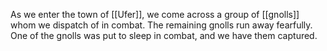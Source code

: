 
As we enter the town of [[Ufer]], we come across a group of [[gnolls]] whom we dispatch of in combat. The remaining gnolls run away fearfully. One of the gnolls was put to sleep in combat, and we have them captured.